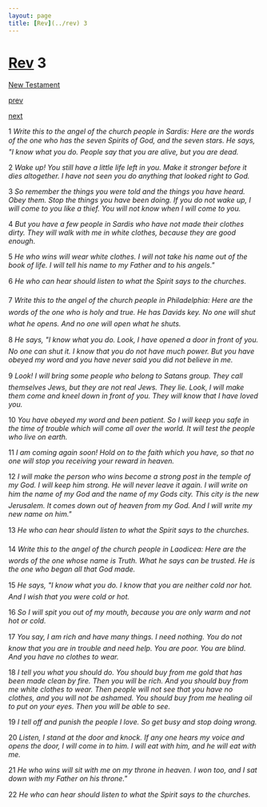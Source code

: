 ```yaml
---
layout: page
title: [Rev](../rev) 3
---
```


# [Rev](../rev) 3

[New Testament](/new-testament)


[prev](rev-2.html)


[next](rev-4.html)

1 _Write this to the angel of the church people in Sardis: Here are the words of the one who has the seven Spirits of God, and the seven stars. He says, "I know what you do. People say that you are alive, but you are dead._

2 _Wake up! You still have a little life left in you. Make it stronger before it dies altogether. I have not seen you do anything that looked right to God._

3 _So remember the things you were told and the things you have heard. Obey them. Stop the things you have been doing. If you do not wake up, I will come to you like a thief.  You will not know when I will come to you._

4 _But you have a few people in Sardis who have not made their clothes dirty. They will walk with me in white clothes, because they are good enough._

5 _He who wins will wear white clothes. I will not take his name out of the book of life. I will tell his name to my Father and to his angels."_

6 _He who can hear should listen to what the Spirit says to the churches._

7 _Write this to the angel of the church people in Philadelphia: Here are the words of the one who is holy and true. He has Davids key. No one will shut what he opens. And no one will open what he shuts._

8 _He says, "I know what you do. Look, I have opened a door in front of you. No one can shut it. I know that you do not have much power. But you have obeyed my word and you have never said you did not believe in me._

9 _Look! I will bring some people who belong to Satans group. They call themselves Jews,  but they are not real Jews. They lie. Look, I will make them come and kneel down in front of you. They will know that I have loved you._

10 _You have obeyed my word and been patient. So I will keep you safe in the time of trouble which will come all over the world. It will test the people who live on earth._

11 _I am coming again soon! Hold on to the faith which you have, so that no one will stop you receiving your reward in heaven._

12 _I will make the person who wins become a strong post in the temple of my God. I will keep him strong. He will never leave it again. I will write on him the name of my God and the name of my Gods city. This city is the new Jerusalem. It comes down out of heaven from my God. And I will write my new name on him."_

13 _He who can hear should listen to what the Spirit says to the churches._

14 _Write this to the angel of the church people in Laodicea: Here are the words of the one whose name is Truth. What he says can be trusted. He is the one who began all that God made._

15 _He says, "I know what you do. I know that you are neither cold nor hot. And I wish that you were cold or hot._

16 _So I will spit you out of my mouth, because you are only warm and not hot or cold._

17 _You say, I am rich and have many things. I need nothing. You do not know that you are in trouble and need help. You are poor. You are blind. And you have no clothes to wear._

18 _I tell you what you should do. You should buy from me gold that has been made clean by fire. Then you will be rich. And you should buy from me white clothes to wear. Then people will not see that you have no clothes, and you will not be ashamed. You should buy from me healing oil to put on your eyes. Then you will be able to see._

19 _I tell off and punish the people I love. So get busy and stop doing wrong._

20 _Listen, I stand at the door and knock. If any one hears my voice and opens the door, I will come in to him. I will eat with him, and he will eat with me._

21 _He who wins will sit with me on my throne in heaven. I won too, and I sat down with my Father on his throne."_

22 _He who can hear should listen to what the Spirit says to the churches._

